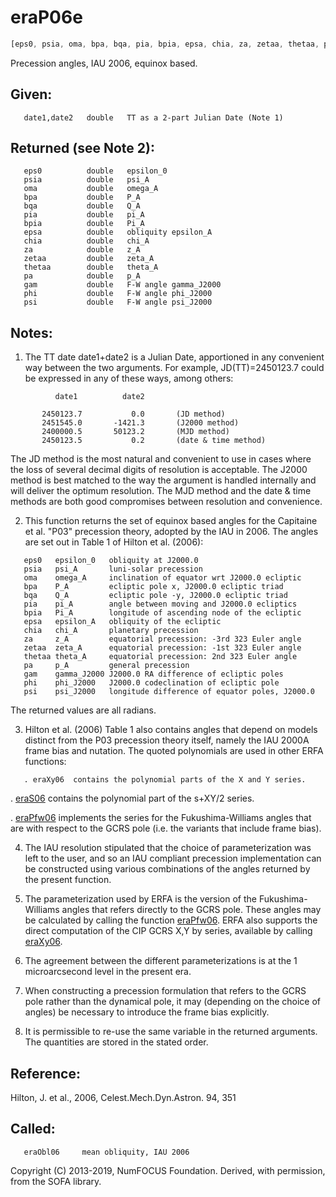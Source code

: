 # eraP06e

```js
[eps0, psia, oma, bpa, bqa, pia, bpia, epsa, chia, za, zetaa, thetaa, pa, gam, phi, psi] = ERFA.p06e(date1, date2)
```

Precession angles, IAU 2006, equinox based.

## Given:
```
   date1,date2   double   TT as a 2-part Julian Date (Note 1)
```

## Returned (see Note 2):
```
   eps0          double   epsilon_0
   psia          double   psi_A
   oma           double   omega_A
   bpa           double   P_A
   bqa           double   Q_A
   pia           double   pi_A
   bpia          double   Pi_A
   epsa          double   obliquity epsilon_A
   chia          double   chi_A
   za            double   z_A
   zetaa         double   zeta_A
   thetaa        double   theta_A
   pa            double   p_A
   gam           double   F-W angle gamma_J2000
   phi           double   F-W angle phi_J2000
   psi           double   F-W angle psi_J2000
```

## Notes:

1) The TT date date1+date2 is a Julian Date, apportioned in any
   convenient way between the two arguments.  For example,
   JD(TT)=2450123.7 could be expressed in any of these ways,
   among others:

```
          date1          date2

       2450123.7           0.0       (JD method)
       2451545.0       -1421.3       (J2000 method)
       2400000.5       50123.2       (MJD method)
       2450123.5           0.2       (date & time method)
```

   The JD method is the most natural and convenient to use in
   cases where the loss of several decimal digits of resolution
   is acceptable.  The J2000 method is best matched to the way
   the argument is handled internally and will deliver the
   optimum resolution.  The MJD method and the date & time methods
   are both good compromises between resolution and convenience.

2) This function returns the set of equinox based angles for the
   Capitaine et al. "P03" precession theory, adopted by the IAU in
   2006.  The angles are set out in Table 1 of Hilton et al. (2006):

```
   eps0   epsilon_0   obliquity at J2000.0
   psia   psi_A       luni-solar precession
   oma    omega_A     inclination of equator wrt J2000.0 ecliptic
   bpa    P_A         ecliptic pole x, J2000.0 ecliptic triad
   bqa    Q_A         ecliptic pole -y, J2000.0 ecliptic triad
   pia    pi_A        angle between moving and J2000.0 ecliptics
   bpia   Pi_A        longitude of ascending node of the ecliptic
   epsa   epsilon_A   obliquity of the ecliptic
   chia   chi_A       planetary precession
   za     z_A         equatorial precession: -3rd 323 Euler angle
   zetaa  zeta_A      equatorial precession: -1st 323 Euler angle
   thetaa theta_A     equatorial precession: 2nd 323 Euler angle
   pa     p_A         general precession
   gam    gamma_J2000 J2000.0 RA difference of ecliptic poles
   phi    phi_J2000   J2000.0 codeclination of ecliptic pole
   psi    psi_J2000   longitude difference of equator poles, J2000.0
```

   The returned values are all radians.

3) Hilton et al. (2006) Table 1 also contains angles that depend on
   models distinct from the P03 precession theory itself, namely the
   IAU 2000A frame bias and nutation.  The quoted polynomials are
   used in other ERFA functions:

```
   . eraXy06  contains the polynomial parts of the X and Y series.
```

   . [eraS06][2]  contains the polynomial part of the s+XY/2 series.

   . [eraPfw06][3]  implements the series for the Fukushima-Williams
     angles that are with respect to the GCRS pole (i.e. the variants
     that include frame bias).

4) The IAU resolution stipulated that the choice of parameterization
   was left to the user, and so an IAU compliant precession
   implementation can be constructed using various combinations of
   the angles returned by the present function.

5) The parameterization used by ERFA is the version of the Fukushima-
   Williams angles that refers directly to the GCRS pole.  These
   angles may be calculated by calling the function [eraPfw06][3].  ERFA
   also supports the direct computation of the CIP GCRS X,Y by
   series, available by calling [eraXy06][1].

6) The agreement between the different parameterizations is at the
   1 microarcsecond level in the present era.

7) When constructing a precession formulation that refers to the GCRS
   pole rather than the dynamical pole, it may (depending on the
   choice of angles) be necessary to introduce the frame bias
   explicitly.

8) It is permissible to re-use the same variable in the returned
   arguments.  The quantities are stored in the stated order.

## Reference:

   Hilton, J. et al., 2006, Celest.Mech.Dyn.Astron. 94, 351

## Called:
```
   eraObl06     mean obliquity, IAU 2006
```

Copyright (C) 2013-2019, NumFOCUS Foundation.
Derived, with permission, from the SOFA library.


[1]: era.xy06.md
[2]: era.s06.md
[3]: era.pfw06.md
